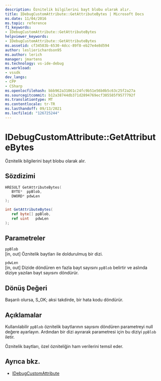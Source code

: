 ```yaml
---
description: Öznitelik bilgilerini bayt blobu olarak alır.
title: IDebugCustomAttribute::GetAttributeBytes | Microsoft Docs
ms.date: 11/04/2016
ms.topic: reference
f1_keywords:
- IDebugCustomAttribute::GetAttributeBytes
helpviewer_keywords:
- IDebugCustomAttribute::GetAttributeBytes
ms.assetid: cf34583b-6530-4dcc-89f8-eb27e4e8d594
author: leslierichardson95
ms.author: lerich
manager: jmartens
ms.technology: vs-ide-debug
ms.workload:
- vssdk
dev_langs:
- CPP
- CSharp
ms.openlocfilehash: bbb962a31061c24fc9b51e56b0b5c63c25f2a27a
ms.sourcegitcommit: b12a38744db371d2894769ecf305585f9577792f
ms.translationtype: MT
ms.contentlocale: tr-TR
ms.lasthandoff: 09/13/2021
ms.locfileid: "126725244"
---
```

# <a name="idebugcustomattributegetattributebytes"></a>IDebugCustomAttribute::GetAttributeBytes
Öznitelik bilgilerini bayt blobu olarak alır.

## <a name="syntax"></a>Sözdizimi

```cpp
HRESULT GetAttributeBytes( 
   BYTE*  ppBlob,
   DWORD* pdwLen
);
```

```csharp
int GetAttributeBytes(
   ref byte[] ppBlob,
   ref uint   pdwLen
);
```

## <a name="parameters"></a>Parametreler
`ppBlob`\
[in, out] Öznitelik baytları ile doldurulmuş bir dizi.

`pdwLen`\
[in, out] Dizide döndüren en fazla bayt sayısını `ppBlob` belirtir ve aslında diziye yazılan bayt sayısını döndürür.

## <a name="return-value"></a>Dönüş Değeri
 Başarılı olursa, S_OK; aksi takdirde, bir hata kodu döndürür.

## <a name="remarks"></a>Açıklamalar
 Kullanılabilir `ppBlob` öznitelik baytlarının sayısını döndüren parametreyi null değere ayarlayın. Ardından bir dizi ayırarak parametresi için bu diziyi `ppBlob` iletir.

 Öznitelik baytları, özel özniteliğin ham verilerini temsil eder.

## <a name="see-also"></a>Ayrıca bkz.
- [IDebugCustomAttribute](../../../extensibility/debugger/reference/idebugcustomattribute.md)
